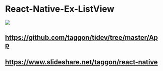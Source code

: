 # React-Native-Ex-ListView


<img src="https://github.com/hankkuu/React-Native-Ex-ListView-WebView/blob/master/docs/react-native-ex-listview-webview.gif?raw=true" />




## https://github.com/taggon/tidev/tree/master/App
## https://www.slideshare.net/taggon/react-native
